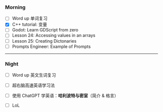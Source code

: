 ### Morning

- [ ] Word up 单词复习
- [x] C++ tutorial: 变量
- [ ] Godot: Learn GDScript from zero 
- [ ] Lesson 24: Accessing values in an arrays
- [ ] Lesson 25: Creating Dictonaries
- [ ] Prompts Engineer: Example of Prompts
---
### Night

- [ ] Word up 英文生词复习
- [ ] 超右脑高速英语学习法
- [ ] 使用 ChatGPT 学英语：**哈利波特与密室**（简介 & 格言）
- [ ] LoL

